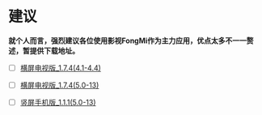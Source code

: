 # 建议
**就个人而言，强烈建议各位使用影视FongMi作为主力应用，优点太多不一一赘述，暂提供下载地址。**
- [ ] [横屏电视版_1.7.4(4.1-4.4)](https://github.com/FongMi/TV/releases/download/leanback-1.7.4/leanback-4.1.apk)

- [ ] [横屏电视版_1.7.4(5.0-13)](https://github.com/FongMi/TV/releases/download/leanback-1.7.4/leanback-python.apk)

- [ ] [竖屏手机版_1.1.1(5.0-13)](https://github.com/FongMi/TV/releases/download/mobile-1.1.1/mobile-python.apk)